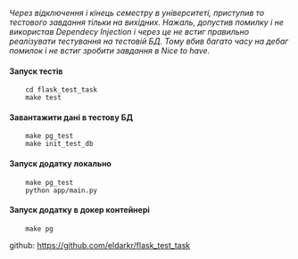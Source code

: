 *Через відключення і кінець семестру в університеті, приступив то тестового завдання тільки на вихідних. Нажаль, допустив помилку і не використав Dependecy Injection і через це не встиг правильно реалізувати тестування на тестовій БД. Тому вбив багато часу на дебаг помилок і не встиг зробити завдання в Nice to have.*

#### Запуск тестів
```
    cd flask_test_task
    make test
```

#### Завантажити дані в тестову БД
```
    make pg_test
    make init_test_db
```

#### Запуск додатку локально
```
    make pg_test
    python app/main.py
```

#### Запуск додатку в докер контейнері
```
    make pg
```

github: https://github.com/eldarkr/flask_test_task